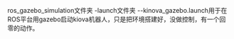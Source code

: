 ros_gazebo_simulation文件夹
-launch文件夹
--kinova_gazebo.launch用于在ROS平台用gazebo启动kiova机器人，只是把环境搭建好，没做控制，有一个回零的动作。

